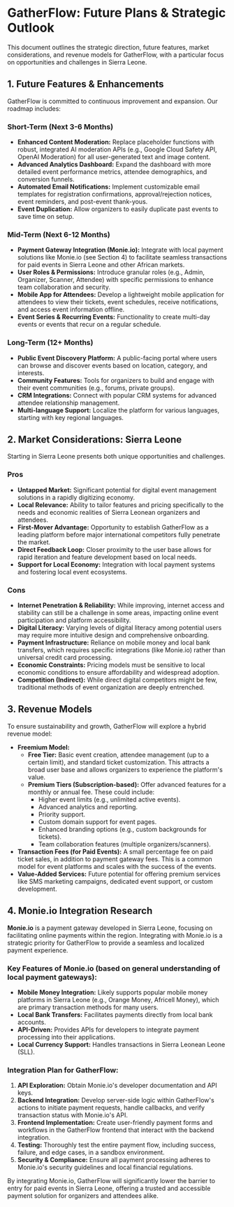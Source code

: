 # GatherFlow: Future Plans & Strategic Outlook

This document outlines the strategic direction, future features, market considerations, and revenue models for GatherFlow, with a particular focus on opportunities and challenges in Sierra Leone.

## 1. Future Features & Enhancements

GatherFlow is committed to continuous improvement and expansion. Our roadmap includes:

### Short-Term (Next 3-6 Months)
*   **Enhanced Content Moderation:** Replace placeholder functions with robust, integrated AI moderation APIs (e.g., Google Cloud Safety API, OpenAI Moderation) for all user-generated text and image content.
*   **Advanced Analytics Dashboard:** Expand the dashboard with more detailed event performance metrics, attendee demographics, and conversion funnels.
*   **Automated Email Notifications:** Implement customizable email templates for registration confirmations, approval/rejection notices, event reminders, and post-event thank-yous.
*   **Event Duplication:** Allow organizers to easily duplicate past events to save time on setup.

### Mid-Term (Next 6-12 Months)
*   **Payment Gateway Integration (Monie.io):** Integrate with local payment solutions like Monie.io (see Section 4) to facilitate seamless transactions for paid events in Sierra Leone and other African markets.
*   **User Roles & Permissions:** Introduce granular roles (e.g., Admin, Organizer, Scanner, Attendee) with specific permissions to enhance team collaboration and security.
*   **Mobile App for Attendees:** Develop a lightweight mobile application for attendees to view their tickets, event schedules, receive notifications, and access event information offline.
*   **Event Series & Recurring Events:** Functionality to create multi-day events or events that recur on a regular schedule.

### Long-Term (12+ Months)
*   **Public Event Discovery Platform:** A public-facing portal where users can browse and discover events based on location, category, and interests.
*   **Community Features:** Tools for organizers to build and engage with their event communities (e.g., forums, private groups).
*   **CRM Integrations:** Connect with popular CRM systems for advanced attendee relationship management.
*   **Multi-language Support:** Localize the platform for various languages, starting with key regional languages.

## 2. Market Considerations: Sierra Leone

Starting in Sierra Leone presents both unique opportunities and challenges.

### Pros
*   **Untapped Market:** Significant potential for digital event management solutions in a rapidly digitizing economy.
*   **Local Relevance:** Ability to tailor features and pricing specifically to the needs and economic realities of Sierra Leonean organizers and attendees.
*   **First-Mover Advantage:** Opportunity to establish GatherFlow as a leading platform before major international competitors fully penetrate the market.
*   **Direct Feedback Loop:** Closer proximity to the user base allows for rapid iteration and feature development based on local needs.
*   **Support for Local Economy:** Integration with local payment systems and fostering local event ecosystems.

### Cons
*   **Internet Penetration & Reliability:** While improving, internet access and stability can still be a challenge in some areas, impacting online event participation and platform accessibility.
*   **Digital Literacy:** Varying levels of digital literacy among potential users may require more intuitive design and comprehensive onboarding.
*   **Payment Infrastructure:** Reliance on mobile money and local bank transfers, which requires specific integrations (like Monie.io) rather than universal credit card processing.
*   **Economic Constraints:** Pricing models must be sensitive to local economic conditions to ensure affordability and widespread adoption.
*   **Competition (Indirect):** While direct digital competitors might be few, traditional methods of event organization are deeply entrenched.

## 3. Revenue Models

To ensure sustainability and growth, GatherFlow will explore a hybrid revenue model:

*   **Freemium Model:**
    *   **Free Tier:** Basic event creation, attendee management (up to a certain limit), and standard ticket customization. This attracts a broad user base and allows organizers to experience the platform's value.
    *   **Premium Tiers (Subscription-based):** Offer advanced features for a monthly or annual fee. These could include:
        *   Higher event limits (e.g., unlimited active events).
        *   Advanced analytics and reporting.
        *   Priority support.
        *   Custom domain support for event pages.
        *   Enhanced branding options (e.g., custom backgrounds for tickets).
        *   Team collaboration features (multiple organizers/scanners).
*   **Transaction Fees (for Paid Events):** A small percentage fee on paid ticket sales, in addition to payment gateway fees. This is a common model for event platforms and scales with the success of the events.
*   **Value-Added Services:** Future potential for offering premium services like SMS marketing campaigns, dedicated event support, or custom development.

## 4. Monie.io Integration Research

**Monie.io** is a payment gateway developed in Sierra Leone, focusing on facilitating online payments within the region. Integrating with Monie.io is a strategic priority for GatherFlow to provide a seamless and localized payment experience.

### Key Features of Monie.io (based on general understanding of local payment gateways):
*   **Mobile Money Integration:** Likely supports popular mobile money platforms in Sierra Leone (e.g., Orange Money, Africell Money), which are primary transaction methods for many users.
*   **Local Bank Transfers:** Facilitates payments directly from local bank accounts.
*   **API-Driven:** Provides APIs for developers to integrate payment processing into their applications.
*   **Local Currency Support:** Handles transactions in Sierra Leonean Leone (SLL).

### Integration Plan for GatherFlow:
1.  **API Exploration:** Obtain Monie.io's developer documentation and API keys.
2.  **Backend Integration:** Develop server-side logic within GatherFlow's actions to initiate payment requests, handle callbacks, and verify transaction status with Monie.io's API.
3.  **Frontend Implementation:** Create user-friendly payment forms and workflows in the GatherFlow frontend that interact with the backend integration.
4.  **Testing:** Thoroughly test the entire payment flow, including success, failure, and edge cases, in a sandbox environment.
5.  **Security & Compliance:** Ensure all payment processing adheres to Monie.io's security guidelines and local financial regulations.

By integrating Monie.io, GatherFlow will significantly lower the barrier to entry for paid events in Sierra Leone, offering a trusted and accessible payment solution for organizers and attendees alike.
